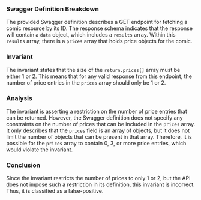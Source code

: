 ### Swagger Definition Breakdown
The provided Swagger definition describes a GET endpoint for fetching a comic resource by its ID. The response schema indicates that the response will contain a `data` object, which includes a `results` array. Within this `results` array, there is a `prices` array that holds price objects for the comic.

### Invariant
The invariant states that the size of the `return.prices[]` array must be either 1 or 2. This means that for any valid response from this endpoint, the number of price entries in the `prices` array should only be 1 or 2.

### Analysis
The invariant is asserting a restriction on the number of price entries that can be returned. However, the Swagger definition does not specify any constraints on the number of prices that can be included in the `prices` array. It only describes that the `prices` field is an array of objects, but it does not limit the number of objects that can be present in that array. Therefore, it is possible for the `prices` array to contain 0, 3, or more price entries, which would violate the invariant.

### Conclusion
Since the invariant restricts the number of prices to only 1 or 2, but the API does not impose such a restriction in its definition, this invariant is incorrect. Thus, it is classified as a false-positive.
